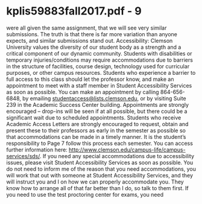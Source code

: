 # kplis59883fall2017.pdf - 9

were all given the same assignment, that we will see very similar submissions. The truth is that there is
far more variation than anyone expects, and similar submissions stand out.
Accessibility:
Clemson University values the diversity of our student body as a strength and a critical component of 
our dynamic community. Students with disabilities or temporary injuries/conditions may require 
accommodations due to barriers in the structure of facilities, course design, technology used for 
curricular purposes, or other campus resources. Students who experience a barrier to full access to this 
class should let the professor know, and make an appointment to meet with a staff member in Student 
Accessibility Services as soon as possible. You can make an appointment by calling 864-656-6848, by 
emailing studentaccess@lists.clemson.edu, or by visiting Suite 239 in the Academic Success Center 
building. Appointments are strongly encouraged – drop-ins will be seen if at all possible, but there could 
be a significant wait due to scheduled appointments. Students who receive Academic Access Letters are 
strongly encouraged to request, obtain and present these to their professors as early in the semester as 
possible so that accommodations can be made in a timely manner. It is the student’s responsibility to Page 7
follow this process each semester. You can access further information here:
http://www.clemson.edu/campus-life/campus-services/sds/.
If you need any special accommodations due to accessibility issues, please visit Student Accessibility 
Services as soon as possible. You do not need to inform me of the reason that you need 
accommodations, you will work that out with someone at Student Accessibility Services, and they will 
instruct you and I on how we can properly accommodate you. They know how to arrange all of that far 
better than I do, so talk to them first. If you need to use the test proctoring center for exams, you need